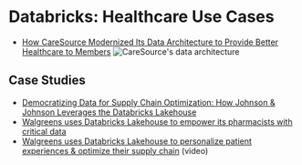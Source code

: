 # Databricks: Healthcare Use Cases

- [How CareSource Modernized Its Data Architecture to Provide Better Healthcare to Members](https://databricks.com/blog/2022/04/07/how-caresource-modernized-its-data-architecture-to-provide-better-healthcare-to-members.html)
![CareSource's data architecture](https://databricks.com/wp-content/uploads/2022/04/db-139-img-1.jpg)

## Case Studies
- [Democratizing Data for Supply Chain Optimization: How Johnson & Johnson Leverages the Databricks Lakehouse](https://databricks.com/blog/2022/04/25/democratizing-data-for-supply-chain-optimization.html)
- [Walgreens uses Databricks Lakehouse to empower its pharmacists with critical data](https://www.youtube.com/watch?v=L4XQ7ioIzc0)
- [Walgreens uses Databricks Lakehouse to personalize patient experiences & optimize their supply chain](https://www.youtube.com/watch?v=l2rnu-6rEXU) (video)
